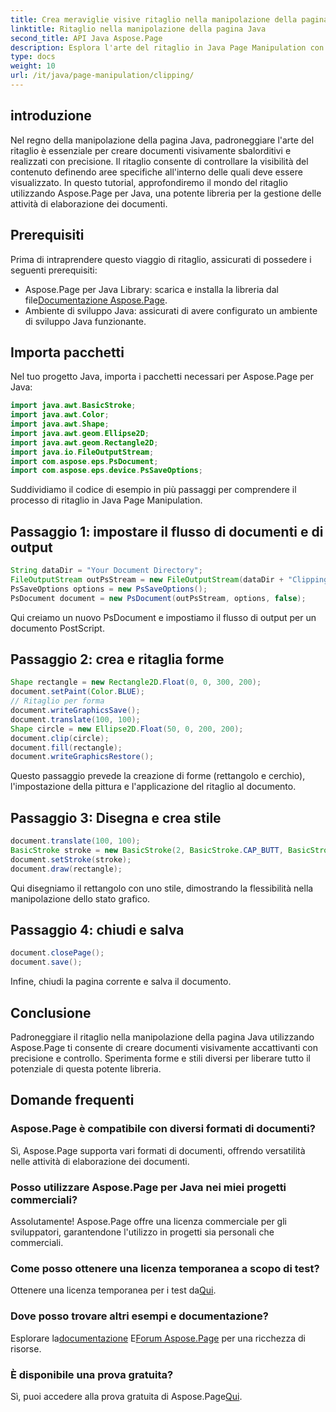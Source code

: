 ```yaml
---
title: Crea meraviglie visive ritaglio nella manipolazione della pagina Java
linktitle: Ritaglio nella manipolazione della pagina Java
second_title: API Java Aspose.Page
description: Esplora l'arte del ritaglio in Java Page Manipulation con Aspose.Page. Padroneggia la creazione precisa di documenti per immagini e controllo straordinari.
type: docs
weight: 10
url: /it/java/page-manipulation/clipping/
---
```

## introduzione
Nel regno della manipolazione della pagina Java, padroneggiare l'arte del ritaglio è essenziale per creare documenti visivamente sbalorditivi e realizzati con precisione. Il ritaglio consente di controllare la visibilità del contenuto definendo aree specifiche all'interno delle quali deve essere visualizzato. In questo tutorial, approfondiremo il mondo del ritaglio utilizzando Aspose.Page per Java, una potente libreria per la gestione delle attività di elaborazione dei documenti.
## Prerequisiti
Prima di intraprendere questo viaggio di ritaglio, assicurati di possedere i seguenti prerequisiti:
-  Aspose.Page per Java Library: scarica e installa la libreria dal file[Documentazione Aspose.Page](https://reference.aspose.com/page/java/).
- Ambiente di sviluppo Java: assicurati di avere configurato un ambiente di sviluppo Java funzionante.
## Importa pacchetti
Nel tuo progetto Java, importa i pacchetti necessari per Aspose.Page per Java:
```java
import java.awt.BasicStroke;
import java.awt.Color;
import java.awt.Shape;
import java.awt.geom.Ellipse2D;
import java.awt.geom.Rectangle2D;
import java.io.FileOutputStream;
import com.aspose.eps.PsDocument;
import com.aspose.eps.device.PsSaveOptions;

```
Suddividiamo il codice di esempio in più passaggi per comprendere il processo di ritaglio in Java Page Manipulation.
## Passaggio 1: impostare il flusso di documenti e di output
```java
String dataDir = "Your Document Directory";
FileOutputStream outPsStream = new FileOutputStream(dataDir + "Clipping_outPS.ps");
PsSaveOptions options = new PsSaveOptions();
PsDocument document = new PsDocument(outPsStream, options, false);
```
Qui creiamo un nuovo PsDocument e impostiamo il flusso di output per un documento PostScript.
## Passaggio 2: crea e ritaglia forme
```java
Shape rectangle = new Rectangle2D.Float(0, 0, 300, 200);
document.setPaint(Color.BLUE);
// Ritaglio per forma
document.writeGraphicsSave();
document.translate(100, 100);
Shape circle = new Ellipse2D.Float(50, 0, 200, 200);
document.clip(circle);
document.fill(rectangle);
document.writeGraphicsRestore();
```
Questo passaggio prevede la creazione di forme (rettangolo e cerchio), l'impostazione della pittura e l'applicazione del ritaglio al documento.
## Passaggio 3: Disegna e crea stile
```java
document.translate(100, 100);
BasicStroke stroke = new BasicStroke(2, BasicStroke.CAP_BUTT, BasicStroke.JOIN_MITER, 10.0f, new float[]{5.0f}, 0.0f);
document.setStroke(stroke);
document.draw(rectangle);
```
Qui disegniamo il rettangolo con uno stile, dimostrando la flessibilità nella manipolazione dello stato grafico.
## Passaggio 4: chiudi e salva
```java
document.closePage();
document.save();
```
Infine, chiudi la pagina corrente e salva il documento.
## Conclusione
Padroneggiare il ritaglio nella manipolazione della pagina Java utilizzando Aspose.Page ti consente di creare documenti visivamente accattivanti con precisione e controllo. Sperimenta forme e stili diversi per liberare tutto il potenziale di questa potente libreria.
## Domande frequenti

### Aspose.Page è compatibile con diversi formati di documenti?
Sì, Aspose.Page supporta vari formati di documenti, offrendo versatilità nelle attività di elaborazione dei documenti.
### Posso utilizzare Aspose.Page per Java nei miei progetti commerciali?
Assolutamente! Aspose.Page offre una licenza commerciale per gli sviluppatori, garantendone l'utilizzo in progetti sia personali che commerciali.
### Come posso ottenere una licenza temporanea a scopo di test?
 Ottenere una licenza temporanea per i test da[Qui](https://purchase.aspose.com/temporary-license/).
### Dove posso trovare altri esempi e documentazione?
 Esplorare la[documentazione](https://reference.aspose.com/page/java/) E[Forum Aspose.Page](https://forum.aspose.com/c/page/39) per una ricchezza di risorse.
### È disponibile una prova gratuita?
 Sì, puoi accedere alla prova gratuita di Aspose.Page[Qui](https://releases.aspose.com/).